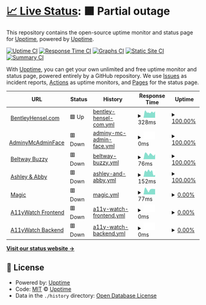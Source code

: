 # [📈 Live Status](https://status.bentleyhensel.com): <!--live status--> **🟧 Partial outage**

This repository contains the open-source uptime monitor and status page for [Upptime](https://upptime.js.org), powered by [Upptime](https://github.com/upptime/upptime).

[![Uptime CI](https://github.com/theboatymcboatface/upptime/workflows/Uptime%20CI/badge.svg)](https://github.com/theboatymcboatface/upptime/actions?query=workflow%3A%22Uptime+CI%22)
[![Response Time CI](https://github.com/theboatymcboatface/upptime/workflows/Response%20Time%20CI/badge.svg)](https://github.com/theboatymcboatface/upptime/actions?query=workflow%3A%22Response+Time+CI%22)
[![Graphs CI](https://github.com/theboatymcboatface/upptime/workflows/Graphs%20CI/badge.svg)](https://github.com/theboatymcboatface/upptime/actions?query=workflow%3A%22Graphs+CI%22)
[![Static Site CI](https://github.com/theboatymcboatface/upptime/workflows/Static%20Site%20CI/badge.svg)](https://github.com/theboatymcboatface/upptime/actions?query=workflow%3A%22Static+Site+CI%22)
[![Summary CI](https://github.com/theboatymcboatface/upptime/workflows/Summary%20CI/badge.svg)](https://github.com/theboatymcboatface/upptime/actions?query=workflow%3A%22Summary+CI%22)

With [Upptime](https://upptime.js.org), you can get your own unlimited and free uptime monitor and status page, powered entirely by a GitHub repository. We use [Issues](https://github.com/upptime/upptime/issues) as incident reports, [Actions](https://github.com/theboatymcboatface/upptime/actions) as uptime monitors, and [Pages](https://status.bentleyhensel.com) for the status page.

<!--start: status pages-->
<!-- This summary is generated by Upptime (https://github.com/upptime/upptime) -->
<!-- Do not edit this manually, your changes will be overwritten -->
<!-- prettier-ignore -->
| URL | Status | History | Response Time | Uptime |
| --- | ------ | ------- | ------------- | ------ |
| <img alt="" src="https://icons.duckduckgo.com/ip3/bentleyhensel.com.ico" height="13"> [BentleyHensel.com](https://bentleyhensel.com/) | 🟩 Up | [bentley-hensel-com.yml](https://github.com/TheBoatyMcBoatFace/upptime/commits/HEAD/history/bentley-hensel-com.yml) | <details><summary><img alt="Response time graph" src="./graphs/bentley-hensel-com/response-time-week.png" height="20"> 328ms</summary><br><a href="https://theboatymcboatface.github.io/upptime/history/bentley-hensel-com"><img alt="Response time 314" src="https://img.shields.io/endpoint?url=https%3A%2F%2Fraw.githubusercontent.com%2FTheBoatyMcBoatFace%2Fupptime%2FHEAD%2Fapi%2Fbentley-hensel-com%2Fresponse-time.json"></a><br><a href="https://theboatymcboatface.github.io/upptime/history/bentley-hensel-com"><img alt="24-hour response time 371" src="https://img.shields.io/endpoint?url=https%3A%2F%2Fraw.githubusercontent.com%2FTheBoatyMcBoatFace%2Fupptime%2FHEAD%2Fapi%2Fbentley-hensel-com%2Fresponse-time-day.json"></a><br><a href="https://theboatymcboatface.github.io/upptime/history/bentley-hensel-com"><img alt="7-day response time 328" src="https://img.shields.io/endpoint?url=https%3A%2F%2Fraw.githubusercontent.com%2FTheBoatyMcBoatFace%2Fupptime%2FHEAD%2Fapi%2Fbentley-hensel-com%2Fresponse-time-week.json"></a><br><a href="https://theboatymcboatface.github.io/upptime/history/bentley-hensel-com"><img alt="30-day response time 403" src="https://img.shields.io/endpoint?url=https%3A%2F%2Fraw.githubusercontent.com%2FTheBoatyMcBoatFace%2Fupptime%2FHEAD%2Fapi%2Fbentley-hensel-com%2Fresponse-time-month.json"></a><br><a href="https://theboatymcboatface.github.io/upptime/history/bentley-hensel-com"><img alt="1-year response time 314" src="https://img.shields.io/endpoint?url=https%3A%2F%2Fraw.githubusercontent.com%2FTheBoatyMcBoatFace%2Fupptime%2FHEAD%2Fapi%2Fbentley-hensel-com%2Fresponse-time-year.json"></a></details> | <details><summary><a href="https://theboatymcboatface.github.io/upptime/history/bentley-hensel-com">100.00%</a></summary><a href="https://theboatymcboatface.github.io/upptime/history/bentley-hensel-com"><img alt="All-time uptime 84.45%" src="https://img.shields.io/endpoint?url=https%3A%2F%2Fraw.githubusercontent.com%2FTheBoatyMcBoatFace%2Fupptime%2FHEAD%2Fapi%2Fbentley-hensel-com%2Fuptime.json"></a><br><a href="https://theboatymcboatface.github.io/upptime/history/bentley-hensel-com"><img alt="24-hour uptime 100.00%" src="https://img.shields.io/endpoint?url=https%3A%2F%2Fraw.githubusercontent.com%2FTheBoatyMcBoatFace%2Fupptime%2FHEAD%2Fapi%2Fbentley-hensel-com%2Fuptime-day.json"></a><br><a href="https://theboatymcboatface.github.io/upptime/history/bentley-hensel-com"><img alt="7-day uptime 100.00%" src="https://img.shields.io/endpoint?url=https%3A%2F%2Fraw.githubusercontent.com%2FTheBoatyMcBoatFace%2Fupptime%2FHEAD%2Fapi%2Fbentley-hensel-com%2Fuptime-week.json"></a><br><a href="https://theboatymcboatface.github.io/upptime/history/bentley-hensel-com"><img alt="30-day uptime 99.77%" src="https://img.shields.io/endpoint?url=https%3A%2F%2Fraw.githubusercontent.com%2FTheBoatyMcBoatFace%2Fupptime%2FHEAD%2Fapi%2Fbentley-hensel-com%2Fuptime-month.json"></a><br><a href="https://theboatymcboatface.github.io/upptime/history/bentley-hensel-com"><img alt="1-year uptime 84.45%" src="https://img.shields.io/endpoint?url=https%3A%2F%2Fraw.githubusercontent.com%2FTheBoatyMcBoatFace%2Fupptime%2FHEAD%2Fapi%2Fbentley-hensel-com%2Fuptime-year.json"></a></details>
| <img alt="" src="https://icons.duckduckgo.com/ip3/null.ico" height="13"> [AdminyMcAdminFace](https//portainer.beltway-buzz.com) | 🟥 Down | [adminy-mc-admin-face.yml](https://github.com/TheBoatyMcBoatFace/upptime/commits/HEAD/history/adminy-mc-admin-face.yml) | <details><summary><img alt="Response time graph" src="./graphs/adminy-mc-admin-face/response-time-week.png" height="20"> 0ms</summary><br><a href="https://theboatymcboatface.github.io/upptime/history/adminy-mc-admin-face"><img alt="Response time 0" src="https://img.shields.io/endpoint?url=https%3A%2F%2Fraw.githubusercontent.com%2FTheBoatyMcBoatFace%2Fupptime%2FHEAD%2Fapi%2Fadminy-mc-admin-face%2Fresponse-time.json"></a><br><a href="https://theboatymcboatface.github.io/upptime/history/adminy-mc-admin-face"><img alt="24-hour response time 0" src="https://img.shields.io/endpoint?url=https%3A%2F%2Fraw.githubusercontent.com%2FTheBoatyMcBoatFace%2Fupptime%2FHEAD%2Fapi%2Fadminy-mc-admin-face%2Fresponse-time-day.json"></a><br><a href="https://theboatymcboatface.github.io/upptime/history/adminy-mc-admin-face"><img alt="7-day response time 0" src="https://img.shields.io/endpoint?url=https%3A%2F%2Fraw.githubusercontent.com%2FTheBoatyMcBoatFace%2Fupptime%2FHEAD%2Fapi%2Fadminy-mc-admin-face%2Fresponse-time-week.json"></a><br><a href="https://theboatymcboatface.github.io/upptime/history/adminy-mc-admin-face"><img alt="30-day response time 0" src="https://img.shields.io/endpoint?url=https%3A%2F%2Fraw.githubusercontent.com%2FTheBoatyMcBoatFace%2Fupptime%2FHEAD%2Fapi%2Fadminy-mc-admin-face%2Fresponse-time-month.json"></a><br><a href="https://theboatymcboatface.github.io/upptime/history/adminy-mc-admin-face"><img alt="1-year response time 0" src="https://img.shields.io/endpoint?url=https%3A%2F%2Fraw.githubusercontent.com%2FTheBoatyMcBoatFace%2Fupptime%2FHEAD%2Fapi%2Fadminy-mc-admin-face%2Fresponse-time-year.json"></a></details> | <details><summary><a href="https://theboatymcboatface.github.io/upptime/history/adminy-mc-admin-face">100.00%</a></summary><a href="https://theboatymcboatface.github.io/upptime/history/adminy-mc-admin-face"><img alt="All-time uptime 98.06%" src="https://img.shields.io/endpoint?url=https%3A%2F%2Fraw.githubusercontent.com%2FTheBoatyMcBoatFace%2Fupptime%2FHEAD%2Fapi%2Fadminy-mc-admin-face%2Fuptime.json"></a><br><a href="https://theboatymcboatface.github.io/upptime/history/adminy-mc-admin-face"><img alt="24-hour uptime 100.00%" src="https://img.shields.io/endpoint?url=https%3A%2F%2Fraw.githubusercontent.com%2FTheBoatyMcBoatFace%2Fupptime%2FHEAD%2Fapi%2Fadminy-mc-admin-face%2Fuptime-day.json"></a><br><a href="https://theboatymcboatface.github.io/upptime/history/adminy-mc-admin-face"><img alt="7-day uptime 100.00%" src="https://img.shields.io/endpoint?url=https%3A%2F%2Fraw.githubusercontent.com%2FTheBoatyMcBoatFace%2Fupptime%2FHEAD%2Fapi%2Fadminy-mc-admin-face%2Fuptime-week.json"></a><br><a href="https://theboatymcboatface.github.io/upptime/history/adminy-mc-admin-face"><img alt="30-day uptime 100.00%" src="https://img.shields.io/endpoint?url=https%3A%2F%2Fraw.githubusercontent.com%2FTheBoatyMcBoatFace%2Fupptime%2FHEAD%2Fapi%2Fadminy-mc-admin-face%2Fuptime-month.json"></a><br><a href="https://theboatymcboatface.github.io/upptime/history/adminy-mc-admin-face"><img alt="1-year uptime 98.06%" src="https://img.shields.io/endpoint?url=https%3A%2F%2Fraw.githubusercontent.com%2FTheBoatyMcBoatFace%2Fupptime%2FHEAD%2Fapi%2Fadminy-mc-admin-face%2Fuptime-year.json"></a></details>
| <img alt="" src="https://icons.duckduckgo.com/ip3/media.beltway-buzz.com.ico" height="13"> [Beltway Buzzy](https://media.beltway-buzz.com) | 🟥 Down | [beltway-buzzy.yml](https://github.com/TheBoatyMcBoatFace/upptime/commits/HEAD/history/beltway-buzzy.yml) | <details><summary><img alt="Response time graph" src="./graphs/beltway-buzzy/response-time-week.png" height="20"> 76ms</summary><br><a href="https://theboatymcboatface.github.io/upptime/history/beltway-buzzy"><img alt="Response time 102" src="https://img.shields.io/endpoint?url=https%3A%2F%2Fraw.githubusercontent.com%2FTheBoatyMcBoatFace%2Fupptime%2FHEAD%2Fapi%2Fbeltway-buzzy%2Fresponse-time.json"></a><br><a href="https://theboatymcboatface.github.io/upptime/history/beltway-buzzy"><img alt="24-hour response time 74" src="https://img.shields.io/endpoint?url=https%3A%2F%2Fraw.githubusercontent.com%2FTheBoatyMcBoatFace%2Fupptime%2FHEAD%2Fapi%2Fbeltway-buzzy%2Fresponse-time-day.json"></a><br><a href="https://theboatymcboatface.github.io/upptime/history/beltway-buzzy"><img alt="7-day response time 76" src="https://img.shields.io/endpoint?url=https%3A%2F%2Fraw.githubusercontent.com%2FTheBoatyMcBoatFace%2Fupptime%2FHEAD%2Fapi%2Fbeltway-buzzy%2Fresponse-time-week.json"></a><br><a href="https://theboatymcboatface.github.io/upptime/history/beltway-buzzy"><img alt="30-day response time 79" src="https://img.shields.io/endpoint?url=https%3A%2F%2Fraw.githubusercontent.com%2FTheBoatyMcBoatFace%2Fupptime%2FHEAD%2Fapi%2Fbeltway-buzzy%2Fresponse-time-month.json"></a><br><a href="https://theboatymcboatface.github.io/upptime/history/beltway-buzzy"><img alt="1-year response time 102" src="https://img.shields.io/endpoint?url=https%3A%2F%2Fraw.githubusercontent.com%2FTheBoatyMcBoatFace%2Fupptime%2FHEAD%2Fapi%2Fbeltway-buzzy%2Fresponse-time-year.json"></a></details> | <details><summary><a href="https://theboatymcboatface.github.io/upptime/history/beltway-buzzy">100.00%</a></summary><a href="https://theboatymcboatface.github.io/upptime/history/beltway-buzzy"><img alt="All-time uptime 98.06%" src="https://img.shields.io/endpoint?url=https%3A%2F%2Fraw.githubusercontent.com%2FTheBoatyMcBoatFace%2Fupptime%2FHEAD%2Fapi%2Fbeltway-buzzy%2Fuptime.json"></a><br><a href="https://theboatymcboatface.github.io/upptime/history/beltway-buzzy"><img alt="24-hour uptime 100.00%" src="https://img.shields.io/endpoint?url=https%3A%2F%2Fraw.githubusercontent.com%2FTheBoatyMcBoatFace%2Fupptime%2FHEAD%2Fapi%2Fbeltway-buzzy%2Fuptime-day.json"></a><br><a href="https://theboatymcboatface.github.io/upptime/history/beltway-buzzy"><img alt="7-day uptime 100.00%" src="https://img.shields.io/endpoint?url=https%3A%2F%2Fraw.githubusercontent.com%2FTheBoatyMcBoatFace%2Fupptime%2FHEAD%2Fapi%2Fbeltway-buzzy%2Fuptime-week.json"></a><br><a href="https://theboatymcboatface.github.io/upptime/history/beltway-buzzy"><img alt="30-day uptime 100.00%" src="https://img.shields.io/endpoint?url=https%3A%2F%2Fraw.githubusercontent.com%2FTheBoatyMcBoatFace%2Fupptime%2FHEAD%2Fapi%2Fbeltway-buzzy%2Fuptime-month.json"></a><br><a href="https://theboatymcboatface.github.io/upptime/history/beltway-buzzy"><img alt="1-year uptime 98.06%" src="https://img.shields.io/endpoint?url=https%3A%2F%2Fraw.githubusercontent.com%2FTheBoatyMcBoatFace%2Fupptime%2FHEAD%2Fapi%2Fbeltway-buzzy%2Fuptime-year.json"></a></details>
| <img alt="" src="https://icons.duckduckgo.com/ip3/ashleyabby.info.ico" height="13"> [Ashley & Abby](https://ashleyabby.info) | 🟥 Down | [ashley-and-abby.yml](https://github.com/TheBoatyMcBoatFace/upptime/commits/HEAD/history/ashley-and-abby.yml) | <details><summary><img alt="Response time graph" src="./graphs/ashley-and-abby/response-time-week.png" height="20"> 152ms</summary><br><a href="https://theboatymcboatface.github.io/upptime/history/ashley-and-abby"><img alt="Response time 183" src="https://img.shields.io/endpoint?url=https%3A%2F%2Fraw.githubusercontent.com%2FTheBoatyMcBoatFace%2Fupptime%2FHEAD%2Fapi%2Fashley-and-abby%2Fresponse-time.json"></a><br><a href="https://theboatymcboatface.github.io/upptime/history/ashley-and-abby"><img alt="24-hour response time 59" src="https://img.shields.io/endpoint?url=https%3A%2F%2Fraw.githubusercontent.com%2FTheBoatyMcBoatFace%2Fupptime%2FHEAD%2Fapi%2Fashley-and-abby%2Fresponse-time-day.json"></a><br><a href="https://theboatymcboatface.github.io/upptime/history/ashley-and-abby"><img alt="7-day response time 152" src="https://img.shields.io/endpoint?url=https%3A%2F%2Fraw.githubusercontent.com%2FTheBoatyMcBoatFace%2Fupptime%2FHEAD%2Fapi%2Fashley-and-abby%2Fresponse-time-week.json"></a><br><a href="https://theboatymcboatface.github.io/upptime/history/ashley-and-abby"><img alt="30-day response time 170" src="https://img.shields.io/endpoint?url=https%3A%2F%2Fraw.githubusercontent.com%2FTheBoatyMcBoatFace%2Fupptime%2FHEAD%2Fapi%2Fashley-and-abby%2Fresponse-time-month.json"></a><br><a href="https://theboatymcboatface.github.io/upptime/history/ashley-and-abby"><img alt="1-year response time 183" src="https://img.shields.io/endpoint?url=https%3A%2F%2Fraw.githubusercontent.com%2FTheBoatyMcBoatFace%2Fupptime%2FHEAD%2Fapi%2Fashley-and-abby%2Fresponse-time-year.json"></a></details> | <details><summary><a href="https://theboatymcboatface.github.io/upptime/history/ashley-and-abby">100.00%</a></summary><a href="https://theboatymcboatface.github.io/upptime/history/ashley-and-abby"><img alt="All-time uptime 99.20%" src="https://img.shields.io/endpoint?url=https%3A%2F%2Fraw.githubusercontent.com%2FTheBoatyMcBoatFace%2Fupptime%2FHEAD%2Fapi%2Fashley-and-abby%2Fuptime.json"></a><br><a href="https://theboatymcboatface.github.io/upptime/history/ashley-and-abby"><img alt="24-hour uptime 100.00%" src="https://img.shields.io/endpoint?url=https%3A%2F%2Fraw.githubusercontent.com%2FTheBoatyMcBoatFace%2Fupptime%2FHEAD%2Fapi%2Fashley-and-abby%2Fuptime-day.json"></a><br><a href="https://theboatymcboatface.github.io/upptime/history/ashley-and-abby"><img alt="7-day uptime 100.00%" src="https://img.shields.io/endpoint?url=https%3A%2F%2Fraw.githubusercontent.com%2FTheBoatyMcBoatFace%2Fupptime%2FHEAD%2Fapi%2Fashley-and-abby%2Fuptime-week.json"></a><br><a href="https://theboatymcboatface.github.io/upptime/history/ashley-and-abby"><img alt="30-day uptime 100.00%" src="https://img.shields.io/endpoint?url=https%3A%2F%2Fraw.githubusercontent.com%2FTheBoatyMcBoatFace%2Fupptime%2FHEAD%2Fapi%2Fashley-and-abby%2Fuptime-month.json"></a><br><a href="https://theboatymcboatface.github.io/upptime/history/ashley-and-abby"><img alt="1-year uptime 99.20%" src="https://img.shields.io/endpoint?url=https%3A%2F%2Fraw.githubusercontent.com%2FTheBoatyMcBoatFace%2Fupptime%2FHEAD%2Fapi%2Fashley-and-abby%2Fuptime-year.json"></a></details>
| <img alt="" src="https://icons.duckduckgo.com/ip3/magic.bfhensel.com.ico" height="13"> [Magic](https://magic.bfhensel.com) | 🟥 Down | [magic.yml](https://github.com/TheBoatyMcBoatFace/upptime/commits/HEAD/history/magic.yml) | <details><summary><img alt="Response time graph" src="./graphs/magic/response-time-week.png" height="20"> 77ms</summary><br><a href="https://theboatymcboatface.github.io/upptime/history/magic"><img alt="Response time 168" src="https://img.shields.io/endpoint?url=https%3A%2F%2Fraw.githubusercontent.com%2FTheBoatyMcBoatFace%2Fupptime%2FHEAD%2Fapi%2Fmagic%2Fresponse-time.json"></a><br><a href="https://theboatymcboatface.github.io/upptime/history/magic"><img alt="24-hour response time 83" src="https://img.shields.io/endpoint?url=https%3A%2F%2Fraw.githubusercontent.com%2FTheBoatyMcBoatFace%2Fupptime%2FHEAD%2Fapi%2Fmagic%2Fresponse-time-day.json"></a><br><a href="https://theboatymcboatface.github.io/upptime/history/magic"><img alt="7-day response time 77" src="https://img.shields.io/endpoint?url=https%3A%2F%2Fraw.githubusercontent.com%2FTheBoatyMcBoatFace%2Fupptime%2FHEAD%2Fapi%2Fmagic%2Fresponse-time-week.json"></a><br><a href="https://theboatymcboatface.github.io/upptime/history/magic"><img alt="30-day response time 86" src="https://img.shields.io/endpoint?url=https%3A%2F%2Fraw.githubusercontent.com%2FTheBoatyMcBoatFace%2Fupptime%2FHEAD%2Fapi%2Fmagic%2Fresponse-time-month.json"></a><br><a href="https://theboatymcboatface.github.io/upptime/history/magic"><img alt="1-year response time 168" src="https://img.shields.io/endpoint?url=https%3A%2F%2Fraw.githubusercontent.com%2FTheBoatyMcBoatFace%2Fupptime%2FHEAD%2Fapi%2Fmagic%2Fresponse-time-year.json"></a></details> | <details><summary><a href="https://theboatymcboatface.github.io/upptime/history/magic">0.00%</a></summary><a href="https://theboatymcboatface.github.io/upptime/history/magic"><img alt="All-time uptime 28.34%" src="https://img.shields.io/endpoint?url=https%3A%2F%2Fraw.githubusercontent.com%2FTheBoatyMcBoatFace%2Fupptime%2FHEAD%2Fapi%2Fmagic%2Fuptime.json"></a><br><a href="https://theboatymcboatface.github.io/upptime/history/magic"><img alt="24-hour uptime 0.00%" src="https://img.shields.io/endpoint?url=https%3A%2F%2Fraw.githubusercontent.com%2FTheBoatyMcBoatFace%2Fupptime%2FHEAD%2Fapi%2Fmagic%2Fuptime-day.json"></a><br><a href="https://theboatymcboatface.github.io/upptime/history/magic"><img alt="7-day uptime 0.00%" src="https://img.shields.io/endpoint?url=https%3A%2F%2Fraw.githubusercontent.com%2FTheBoatyMcBoatFace%2Fupptime%2FHEAD%2Fapi%2Fmagic%2Fuptime-week.json"></a><br><a href="https://theboatymcboatface.github.io/upptime/history/magic"><img alt="30-day uptime 0.00%" src="https://img.shields.io/endpoint?url=https%3A%2F%2Fraw.githubusercontent.com%2FTheBoatyMcBoatFace%2Fupptime%2FHEAD%2Fapi%2Fmagic%2Fuptime-month.json"></a><br><a href="https://theboatymcboatface.github.io/upptime/history/magic"><img alt="1-year uptime 28.34%" src="https://img.shields.io/endpoint?url=https%3A%2F%2Fraw.githubusercontent.com%2FTheBoatyMcBoatFace%2Fupptime%2FHEAD%2Fapi%2Fmagic%2Fuptime-year.json"></a></details>
| <img alt="" src="https://icons.duckduckgo.com/ip3/a11ywatch-frontend.public-sector-a11y.app.civicactions.net.ico" height="13"> [A11yWatch Frontend](https://a11ywatch-frontend.public-sector-a11y.app.civicactions.net/) | 🟥 Down | [a11y-watch-frontend.yml](https://github.com/TheBoatyMcBoatFace/upptime/commits/HEAD/history/a11y-watch-frontend.yml) | <details><summary><img alt="Response time graph" src="./graphs/a11y-watch-frontend/response-time-week.png" height="20"> 0ms</summary><br><a href="https://theboatymcboatface.github.io/upptime/history/a11y-watch-frontend"><img alt="Response time 235" src="https://img.shields.io/endpoint?url=https%3A%2F%2Fraw.githubusercontent.com%2FTheBoatyMcBoatFace%2Fupptime%2FHEAD%2Fapi%2Fa11y-watch-frontend%2Fresponse-time.json"></a><br><a href="https://theboatymcboatface.github.io/upptime/history/a11y-watch-frontend"><img alt="24-hour response time 0" src="https://img.shields.io/endpoint?url=https%3A%2F%2Fraw.githubusercontent.com%2FTheBoatyMcBoatFace%2Fupptime%2FHEAD%2Fapi%2Fa11y-watch-frontend%2Fresponse-time-day.json"></a><br><a href="https://theboatymcboatface.github.io/upptime/history/a11y-watch-frontend"><img alt="7-day response time 0" src="https://img.shields.io/endpoint?url=https%3A%2F%2Fraw.githubusercontent.com%2FTheBoatyMcBoatFace%2Fupptime%2FHEAD%2Fapi%2Fa11y-watch-frontend%2Fresponse-time-week.json"></a><br><a href="https://theboatymcboatface.github.io/upptime/history/a11y-watch-frontend"><img alt="30-day response time 0" src="https://img.shields.io/endpoint?url=https%3A%2F%2Fraw.githubusercontent.com%2FTheBoatyMcBoatFace%2Fupptime%2FHEAD%2Fapi%2Fa11y-watch-frontend%2Fresponse-time-month.json"></a><br><a href="https://theboatymcboatface.github.io/upptime/history/a11y-watch-frontend"><img alt="1-year response time 235" src="https://img.shields.io/endpoint?url=https%3A%2F%2Fraw.githubusercontent.com%2FTheBoatyMcBoatFace%2Fupptime%2FHEAD%2Fapi%2Fa11y-watch-frontend%2Fresponse-time-year.json"></a></details> | <details><summary><a href="https://theboatymcboatface.github.io/upptime/history/a11y-watch-frontend">0.00%</a></summary><a href="https://theboatymcboatface.github.io/upptime/history/a11y-watch-frontend"><img alt="All-time uptime 36.23%" src="https://img.shields.io/endpoint?url=https%3A%2F%2Fraw.githubusercontent.com%2FTheBoatyMcBoatFace%2Fupptime%2FHEAD%2Fapi%2Fa11y-watch-frontend%2Fuptime.json"></a><br><a href="https://theboatymcboatface.github.io/upptime/history/a11y-watch-frontend"><img alt="24-hour uptime 0.00%" src="https://img.shields.io/endpoint?url=https%3A%2F%2Fraw.githubusercontent.com%2FTheBoatyMcBoatFace%2Fupptime%2FHEAD%2Fapi%2Fa11y-watch-frontend%2Fuptime-day.json"></a><br><a href="https://theboatymcboatface.github.io/upptime/history/a11y-watch-frontend"><img alt="7-day uptime 0.00%" src="https://img.shields.io/endpoint?url=https%3A%2F%2Fraw.githubusercontent.com%2FTheBoatyMcBoatFace%2Fupptime%2FHEAD%2Fapi%2Fa11y-watch-frontend%2Fuptime-week.json"></a><br><a href="https://theboatymcboatface.github.io/upptime/history/a11y-watch-frontend"><img alt="30-day uptime 0.00%" src="https://img.shields.io/endpoint?url=https%3A%2F%2Fraw.githubusercontent.com%2FTheBoatyMcBoatFace%2Fupptime%2FHEAD%2Fapi%2Fa11y-watch-frontend%2Fuptime-month.json"></a><br><a href="https://theboatymcboatface.github.io/upptime/history/a11y-watch-frontend"><img alt="1-year uptime 36.23%" src="https://img.shields.io/endpoint?url=https%3A%2F%2Fraw.githubusercontent.com%2FTheBoatyMcBoatFace%2Fupptime%2FHEAD%2Fapi%2Fa11y-watch-frontend%2Fuptime-year.json"></a></details>
| <img alt="" src="https://icons.duckduckgo.com/ip3/a11ywatch-backend.public-sector-a11y.app.civicactions.net.ico" height="13"> [A11yWatch Backend](https://a11ywatch-backend.public-sector-a11y.app.civicactions.net/api/user) | 🟥 Down | [a11y-watch-backend.yml](https://github.com/TheBoatyMcBoatFace/upptime/commits/HEAD/history/a11y-watch-backend.yml) | <details><summary><img alt="Response time graph" src="./graphs/a11y-watch-backend/response-time-week.png" height="20"> 0ms</summary><br><a href="https://theboatymcboatface.github.io/upptime/history/a11y-watch-backend"><img alt="Response time 174" src="https://img.shields.io/endpoint?url=https%3A%2F%2Fraw.githubusercontent.com%2FTheBoatyMcBoatFace%2Fupptime%2FHEAD%2Fapi%2Fa11y-watch-backend%2Fresponse-time.json"></a><br><a href="https://theboatymcboatface.github.io/upptime/history/a11y-watch-backend"><img alt="24-hour response time 0" src="https://img.shields.io/endpoint?url=https%3A%2F%2Fraw.githubusercontent.com%2FTheBoatyMcBoatFace%2Fupptime%2FHEAD%2Fapi%2Fa11y-watch-backend%2Fresponse-time-day.json"></a><br><a href="https://theboatymcboatface.github.io/upptime/history/a11y-watch-backend"><img alt="7-day response time 0" src="https://img.shields.io/endpoint?url=https%3A%2F%2Fraw.githubusercontent.com%2FTheBoatyMcBoatFace%2Fupptime%2FHEAD%2Fapi%2Fa11y-watch-backend%2Fresponse-time-week.json"></a><br><a href="https://theboatymcboatface.github.io/upptime/history/a11y-watch-backend"><img alt="30-day response time 0" src="https://img.shields.io/endpoint?url=https%3A%2F%2Fraw.githubusercontent.com%2FTheBoatyMcBoatFace%2Fupptime%2FHEAD%2Fapi%2Fa11y-watch-backend%2Fresponse-time-month.json"></a><br><a href="https://theboatymcboatface.github.io/upptime/history/a11y-watch-backend"><img alt="1-year response time 174" src="https://img.shields.io/endpoint?url=https%3A%2F%2Fraw.githubusercontent.com%2FTheBoatyMcBoatFace%2Fupptime%2FHEAD%2Fapi%2Fa11y-watch-backend%2Fresponse-time-year.json"></a></details> | <details><summary><a href="https://theboatymcboatface.github.io/upptime/history/a11y-watch-backend">0.00%</a></summary><a href="https://theboatymcboatface.github.io/upptime/history/a11y-watch-backend"><img alt="All-time uptime 36.23%" src="https://img.shields.io/endpoint?url=https%3A%2F%2Fraw.githubusercontent.com%2FTheBoatyMcBoatFace%2Fupptime%2FHEAD%2Fapi%2Fa11y-watch-backend%2Fuptime.json"></a><br><a href="https://theboatymcboatface.github.io/upptime/history/a11y-watch-backend"><img alt="24-hour uptime 0.00%" src="https://img.shields.io/endpoint?url=https%3A%2F%2Fraw.githubusercontent.com%2FTheBoatyMcBoatFace%2Fupptime%2FHEAD%2Fapi%2Fa11y-watch-backend%2Fuptime-day.json"></a><br><a href="https://theboatymcboatface.github.io/upptime/history/a11y-watch-backend"><img alt="7-day uptime 0.00%" src="https://img.shields.io/endpoint?url=https%3A%2F%2Fraw.githubusercontent.com%2FTheBoatyMcBoatFace%2Fupptime%2FHEAD%2Fapi%2Fa11y-watch-backend%2Fuptime-week.json"></a><br><a href="https://theboatymcboatface.github.io/upptime/history/a11y-watch-backend"><img alt="30-day uptime 0.00%" src="https://img.shields.io/endpoint?url=https%3A%2F%2Fraw.githubusercontent.com%2FTheBoatyMcBoatFace%2Fupptime%2FHEAD%2Fapi%2Fa11y-watch-backend%2Fuptime-month.json"></a><br><a href="https://theboatymcboatface.github.io/upptime/history/a11y-watch-backend"><img alt="1-year uptime 36.23%" src="https://img.shields.io/endpoint?url=https%3A%2F%2Fraw.githubusercontent.com%2FTheBoatyMcBoatFace%2Fupptime%2FHEAD%2Fapi%2Fa11y-watch-backend%2Fuptime-year.json"></a></details>

<!--end: status pages-->

[**Visit our status website →**](https://status.bentleyhensel.com)

## 📄 License

- Powered by: [Upptime](https://github.com/upptime/upptime)
- Code: [MIT](./LICENSE) © [Upptime](https://upptime.js.org)
- Data in the `./history` directory: [Open Database License](https://opendatacommons.org/licenses/odbl/1-0/)
